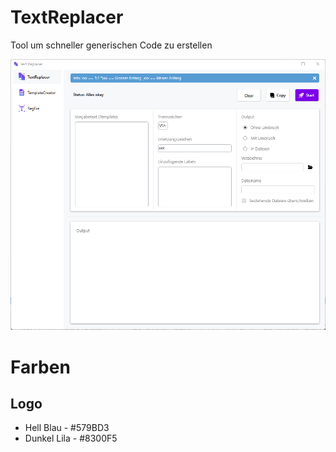 # TextReplacer

Tool um schneller generischen Code zu erstellen

![Screenshot](TextReplacer-Screenshot.png)

# Farben

## Logo

- Hell Blau - #579BD3
- Dunkel Lila - #8300F5
